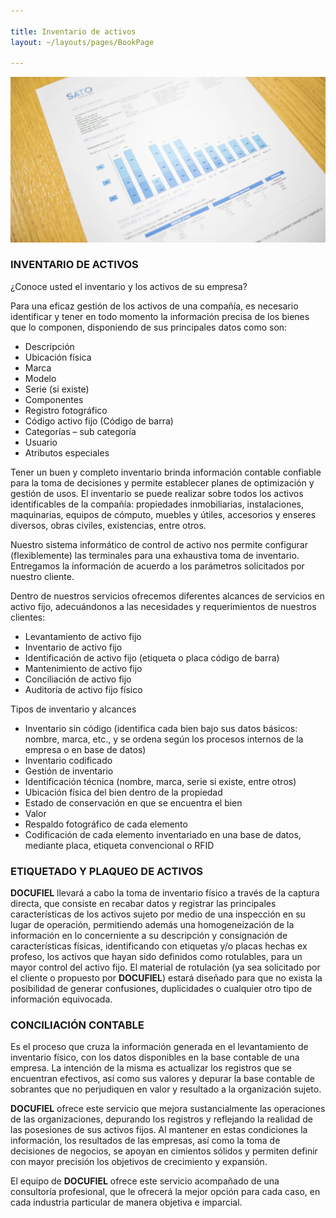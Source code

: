 ```yaml
---

title: Inventario de activos
layout: ~/layouts/pages/BookPage

---
```


![Digitalización](./img/sample3.jpg)

### INVENTARIO DE ACTIVOS

¿Conoce usted el inventario y los activos de su empresa?

Para una eficaz gestión de los activos de una compañía, es necesario identificar y tener en todo momento la información precisa de los bienes que lo componen, disponiendo de sus principales datos como son:

* Descripción
* Ubicación física
* Marca
* Modelo
* Serie (si existe)
* Componentes
* Registro fotográfico
* Código activo fijo (Código de barra)
* Categorías – sub categoría
* Usuario
* Atributos especiales

Tener un buen y completo inventario brinda información contable confiable para la toma de decisiones y permite establecer planes de optimización y gestión de usos.
El inventario se puede realizar sobre todos los activos identificables de la compañía: propiedades inmobiliarias, instalaciones, maquinarias, equipos de cómputo, muebles y útiles, accesorios y enseres diversos, obras civiles, existencias, entre otros.

Nuestro sistema informático de control de activo nos permite configurar (flexiblemente) las terminales para una exhaustiva toma de inventario. Entregamos la información de acuerdo a los parámetros solicitados por nuestro cliente.

Dentro de nuestros servicios ofrecemos diferentes alcances de servicios en activo fijo, adecuándonos a las necesidades y requerimientos de nuestros clientes:

* Levantamiento de activo fijo
* Inventario de activo fijo
* Identificación de activo fijo (etiqueta o placa código de barra)
* Mantenimiento de activo fijo
* Conciliación de activo fijo
* Auditoría de activo fijo físico

Tipos de inventario y alcances

* Inventario sin código (identifica cada bien bajo sus datos básicos: nombre, marca, etc., y se ordena según los procesos internos de la empresa o en base de datos)
* Inventario codificado
* Gestión de inventario
* Identificación técnica (nombre, marca, serie si existe, entre otros)
* Ubicación física del bien dentro de la propiedad
* Estado de conservación en que se encuentra el bien
* Valor
* Respaldo fotográfico de cada elemento
* Codificación de cada elemento inventariado en una base de datos, mediante placa, etiqueta convencional o RFID

### ETIQUETADO Y PLAQUEO DE ACTIVOS

**DOCUFIEL** llevará a cabo la toma de inventario físico a través de la captura directa, que consiste en recabar datos y registrar las principales características de los activos sujeto por medio de una inspección en su lugar de operación, permitiendo además una homogeneización de la información en lo concerniente a su descripción y consignación de características físicas, identificando con etiquetas y/o placas hechas ex profeso, los activos que hayan sido definidos como rotulables, para un mayor control del activo fijo. El material de rotulación (ya sea solicitado por el cliente o propuesto por **DOCUFIEL**) estará diseñado para que no exista la posibilidad de generar confusiones, duplicidades o cualquier otro tipo de información equivocada.

### CONCILIACIÓN CONTABLE

Es el proceso que cruza la información generada en el levantamiento de inventario físico, con los datos disponibles en la base contable de una empresa. La intención de la misma es actualizar los registros que se encuentran efectivos, así como sus valores y depurar la base contable de sobrantes que no perjudiquen en valor y resultado a la organización sujeto.

**DOCUFIEL** ofrece este servicio que mejora sustancialmente las operaciones de las organizaciones, depurando los registros y reflejando la realidad de las posesiones de sus activos fijos. Al mantener en estas condiciones la información, los resultados de las empresas, así como la toma de decisiones de negocios, se apoyan en cimientos sólidos y permiten definir con mayor precisión los objetivos de crecimiento y expansión.

El equipo de **DOCUFIEL** ofrece este servicio acompañado de una consultoría profesional, que le ofrecerá la mejor opción para cada caso, en cada industria particular de manera objetiva e imparcial.

